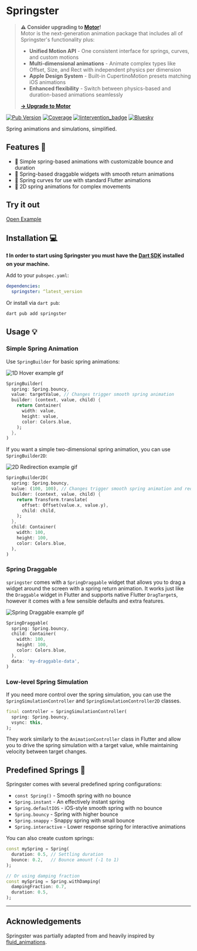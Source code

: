 # Springster

> **⚠️ Consider upgrading to [Motor](https://pub.dev/packages/motor)!**  
> Motor is the next-generation animation package that includes all of Springster's functionality plus:
> - **Unified Motion API** - One consistent interface for springs, curves, and custom motions
> - **Multi-dimensional animations** - Animate complex types like Offset, Size, and Rect with independent physics per dimension  
> - **Apple Design System** - Built-in CupertinoMotion presets matching iOS animations
> - **Enhanced flexibility** - Switch between physics-based and duration-based animations seamlessly
> 
> [**→ Upgrade to Motor**](https://pub.dev/packages/motor)

[![Pub Version](https://img.shields.io/pub/v/springster)](https://pub.dev/packages/springster)
[![Coverage](./coverage.svg)](./test/)
[![lintervention_badge]]([lintervention_link])
[![Bluesky](https://img.shields.io/badge/Bluesky-0285FF?logo=bluesky&logoColor=fff)](https://bsky.app/profile/i.madethese.works)

Spring animations and simulations, simplified.


## Features 🎯

- 🎨 Simple spring-based animations with customizable bounce and duration
- 🔄 Spring-based draggable widgets with smooth return animations
- 🎯 Spring curves for use with standard Flutter animations
- 📱 2D spring animations for complex movements

## Try it out
[Open Example](https://whynotmake-it.github.io/rivership/#/springster)

## Installation 💻

**❗ In order to start using Springster you must have the [Dart SDK][dart_install_link] installed on your machine.**

Add to your `pubspec.yaml`:

```yaml
dependencies:
  springster: ^latest_version
```

Or install via `dart pub`:

```sh
dart pub add springster
```

## Usage 💡

### Simple Spring Animation

Use `SpringBuilder` for basic spring animations:

![1D Hover example gif](./doc/1d_hover.gif)

```dart
SpringBuilder(
  spring: Spring.bouncy,
  value: targetValue, // Changes trigger smooth spring animation
  builder: (context, value, child) {
    return Container(
      width: value,
      height: value,
      color: Colors.blue,
    );
  },
)
```

If you want a simple two-dimensional spring animation, you can use `SpringBuilder2D`:

![2D Redirection example gif](./doc/2d_redirect.gif)

```dart
SpringBuilder2D(
  spring: Spring.bouncy,
  value: (100, 100), // Changes trigger smooth spring animation and redirect dynamically
  builder: (context, value, child) {
    return Transform.translate(
      offset: Offset(value.x, value.y),
      child: child,
    );
  },
  child: Container(
    width: 100,
    height: 100,
    color: Colors.blue,
  ),
)
```

### Spring Draggable

`springster` comes with a `SpringDraggable` widget that allows you to drag a widget around the screen with a spring return animation.
It works just like the `Draggable` widget in Flutter and supports native Flutter `DragTarget`s, however it comes with a few sensible defaults and extra features.

![Spring Draggable example gif](./doc/spring_draggable.gif)

```dart
SpringDraggable(
  spring: Spring.bouncy,
  child: Container(
    width: 100,
    height: 100,
    color: Colors.blue,
  ),
  data: 'my-draggable-data',
)
```

### Low-level Spring Simulation

If you need more control over the spring simulation, you can use the `SpringSimulationController` and `SpringSimulationController2D` classes.

```dart
final controller = SpringSimulationController(
  spring: Spring.bouncy,
  vsync: this,
);
```

They work similarly to the `AnimationController` class in Flutter and allow you to drive the spring simulation with a target value, while maintaining velocity between target changes.

## Predefined Springs 🎯

Springster comes with several predefined spring configurations:

- `const Spring()` - Smooth spring with no bounce
- `Spring.instant` - An effectively instant spring
- `Spring.defaultIOS` - iOS-style smooth spring with no bounce
- `Spring.bouncy` - Spring with higher bounce
- `Spring.snappy` - Snappy spring with small bounce
- `Spring.interactive` - Lower response spring for interactive animations

You can also create custom springs:

```dart
const mySpring = Spring(
  duration: 0.5, // Settling duration
  bounce: 0.2,   // Bounce amount (-1 to 1)
);

// Or using damping fraction
const mySpring = Spring.withDamping(
  dampingFraction: 0.7,
  duration: 0.5,
);
```

---

## Acknowledgements

Springster was partially adapted from and heavily inspired by [fluid_animations](https://pub.dev/packages/fluid_animations).

[dart_install_link]: https://dart.dev/get-dart
[mason_link]: https://github.com/felangel/mason
[melos_link]: https://github.com/invertase/melos
[lintervention_link]: https://github.com/whynotmake-it/lintervention
[lintervention_badge]: https://img.shields.io/badge/lints_by-lintervention-3A5A40